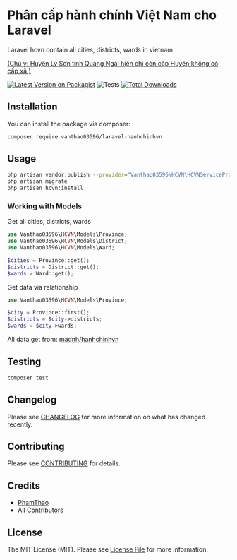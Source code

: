 # Phân cấp hành chính Việt Nam cho Laravel

Laravel hcvn contain all cities, districts, wards in vietnam 

[(Chú ý: Huyện Lý Sơn tỉnh Quảng Ngãi hiện chỉ còn cấp Huyện không có cấp xã )](https://vov.vn/chinh-tri/huyen-ly-son-tinh-quang-ngai-khong-con-don-vi-hanh-chinh-cap-xa-1026812.vov)

[![Latest Version on Packagist](https://img.shields.io/packagist/v/vanthao03596/laravel-hanhchinhvn.svg?style=flat-square)](https://packagist.org/packages/vanthao03596/laravel-hanhchinhvn)
![Tests](https://github.com/vanthao03596/laravel-hanhchinhvn/workflows/Tests/badge.svg)
[![Total Downloads](https://img.shields.io/packagist/dt/vanthao03596/laravel-hanhchinhvn.svg?style=flat-square)](https://packagist.org/packages/vanthao03596/laravel-hanhchinhvn)

## Installation

You can install the package via composer:

```bash
composer require vanthao03596/laravel-hanhchinhvn
```

## Usage

```bash
php artisan vendor:publish --provider="Vanthao03596\HCVN\HCVNServiceProvider"
php artisan migrate
php artisan hcvn:install
```

### Working with Models

Get all cities, districts, wards
```php
use Vanthao03596\HCVN\Models\Province;
use Vanthao03596\HCVN\Models\District;
use Vanthao03596\HCVN\Models\Ward;

$cities = Province::get();
$districts = District::get();
$wards = Ward::get();
```
Get data via relationship

```php
use Vanthao03596\HCVN\Models\Province;

$city = Province::first();
$districts = $city->districts;
$wards = $city->wards;
```

All data get from: [madnh/hanhchinhvn](https://github.com/madnh/hanhchinhvn)

## Testing

``` bash
composer test
```

## Changelog

Please see [CHANGELOG](CHANGELOG.md) for more information on what has changed recently.

## Contributing

Please see [CONTRIBUTING](CONTRIBUTING.md) for details.

## Credits

- [PhamThao](https://github.com/PhamThao)
- [All Contributors](../../contributors)

## License

The MIT License (MIT). Please see [License File](LICENSE.md) for more information.
